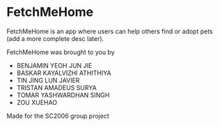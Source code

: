 # FetchMeHome
FetchMeHome is an app where users can help others find or adopt pets (add a more complete desc later).

FetchMeHome was brought to you by
- BENJAMIN YEOH JUN JIE
- BASKAR KAYALVIZHI ATHITHIYA
- TIN JING LUN JAVIER
- TRISTAN AMADEUS SURYA
- TOMAR YASHWARDHAN SINGH
- ZOU XUEHAO

Made for the SC2006 group project
